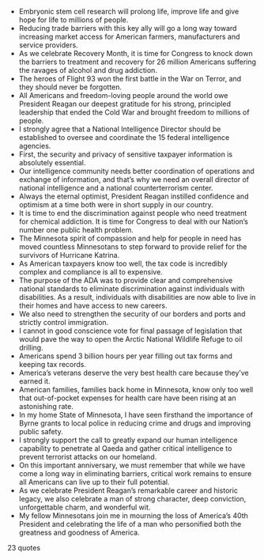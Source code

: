  - Embryonic stem cell research will prolong life, improve life and give hope for life to millions of people.
 - Reducing trade barriers with this key ally will go a long way toward increasing market access for American farmers, manufacturers and service providers.
 - As we celebrate Recovery Month, it is time for Congress to knock down the barriers to treatment and recovery for 26 million Americans suffering the ravages of alcohol and drug addiction.
 - The heroes of Flight 93 won the first battle in the War on Terror, and they should never be forgotten.
 - All Americans and freedom-loving people around the world owe President Reagan our deepest gratitude for his strong, principled leadership that ended the Cold War and brought freedom to millions of people.
 - I strongly agree that a National Intelligence Director should be established to oversee and coordinate the 15 federal intelligence agencies.
 - First, the security and privacy of sensitive taxpayer information is absolutely essential.
 - Our intelligence community needs better coordination of operations and exchange of information, and that’s why we need an overall director of national intelligence and a national counterterrorism center.
 - Always the eternal optimist, President Reagan instilled confidence and optimism at a time both were in short supply in our country.
 - It is time to end the discrimination against people who need treatment for chemical addiction. It is time for Congress to deal with our Nation’s number one public health problem.
 - The Minnesota spirit of compassion and help for people in need has moved countless Minnesotans to step forward to provide relief for the survivors of Hurricane Katrina.
 - As American taxpayers know too well, the tax code is incredibly complex and compliance is all to expensive.
 - The purpose of the ADA was to provide clear and comprehensive national standards to eliminate discrimination against individuals with disabilities. As a result, individuals with disabilities are now able to live in their homes and have access to new careers.
 - We also need to strengthen the security of our borders and ports and strictly control immigration.
 - I cannot in good conscience vote for final passage of legislation that would pave the way to open the Arctic National Wildlife Refuge to oil drilling.
 - Americans spend 3 billion hours per year filling out tax forms and keeping tax records.
 - America’s veterans deserve the very best health care because they’ve earned it.
 - American families, families back home in Minnesota, know only too well that out-of-pocket expenses for health care have been rising at an astonishing rate.
 - In my home State of Minnesota, I have seen firsthand the importance of Byrne grants to local police in reducing crime and drugs and improving public safety.
 - I strongly support the call to greatly expand our human intelligence capability to penetrate al Qaeda and gather critical intelligence to prevent terrorist attacks on our homeland.
 - On this important anniversary, we must remember that while we have come a long way in eliminating barriers, critical work remains to ensure all Americans can live up to their full potential.
 - As we celebrate President Reagan’s remarkable career and historic legacy, we also celebrate a man of strong character, deep conviction, unforgettable charm, and wonderful wit.
 - My fellow Minnesotans join me in mourning the loss of America’s 40th President and celebrating the life of a man who personified both the greatness and goodness of America.

23 quotes